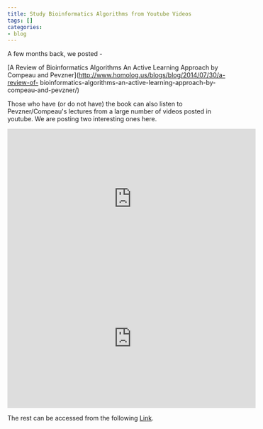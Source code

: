 ```yaml
---
title: Study Bioinformatics Algorithms from Youtube Videos
tags: []
categories:
- blog
---
```

A few months back, we posted -
<!--more-->

[A Review of Bioinformatics Algorithms An Active Learning Approach by Compeau
and Pevzner](http://www.homolog.us/blogs/blog/2014/07/30/a-review-of-
bioinformatics-algorithms-an-active-learning-approach-by-compeau-and-pevzner/)

Those who have (or do not have) the book can also listen to Pevzner/Compeau's
lectures from a large number of videos posted in youtube. We are posting two
interesting ones here.

<iframe width="560" height="315" src="http://www.youtube.com/embed/vTbQA8vV3lY" frameborder="0"> </iframe>

<iframe width="560" height="315" src="http://www.youtube.com/embed/lCoUp2Bq8OA" frameborder="0"> </iframe>

The rest can be accessed from the following
[Link](https://www.youtube.com/user/bioinfalgorithms/videos).

